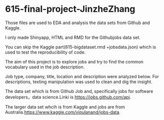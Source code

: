 # 615-final-project-JinzheZhang

Those files are used to EDA and analysis the data sets from Github and Kaggle.

I only made Shinyapp, HTML and RMD for the Githubjobs data set.

You can skip the Kaggle part(615-bigdataset.rmd +jobsdata.json) which is used to test the reproducibility of code.


The aim of this project is to explore jobs and try to find the common vocabulary used in the job description.

Job type, company, title, location and description were analyzed below. For descriptions, texting manipulation was used to clean and dig the insight.

The data set which is from Github Job and, specifically jobs for software developers，data science.Linki is https://jobs.github.com/api. 

The larger data set whcih is from Kaggle and jobs are from Australia.https://www.kaggle.com/vipulanand/jobs-data.


